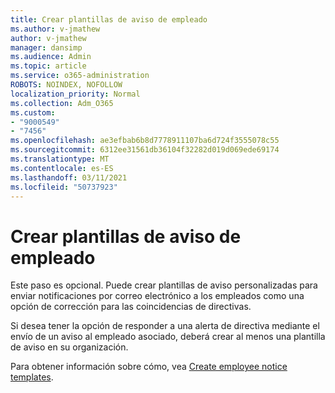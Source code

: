 ```yaml
---
title: Crear plantillas de aviso de empleado
ms.author: v-jmathew
author: v-jmathew
manager: dansimp
ms.audience: Admin
ms.topic: article
ms.service: o365-administration
ROBOTS: NOINDEX, NOFOLLOW
localization_priority: Normal
ms.collection: Adm_O365
ms.custom:
- "9000549"
- "7456"
ms.openlocfilehash: ae3efbab6b8d7778911107ba6d724f3555078c55
ms.sourcegitcommit: 6312ee31561db36104f32282d019d069ede69174
ms.translationtype: MT
ms.contentlocale: es-ES
ms.lasthandoff: 03/11/2021
ms.locfileid: "50737923"
---
```

# <a name="create-employee-notice-templates"></a>Crear plantillas de aviso de empleado

Este paso es opcional. Puede crear plantillas de aviso personalizadas para enviar notificaciones por correo electrónico a los empleados como una opción de corrección para las coincidencias de directivas.

Si desea tener la opción de responder a una alerta de directiva mediante el envío de un aviso al empleado asociado, deberá crear al menos una plantilla de aviso en su organización.

Para obtener información sobre cómo, vea [Create employee notice templates](https://go.microsoft.com/fwlink/?linkid=2129080).
